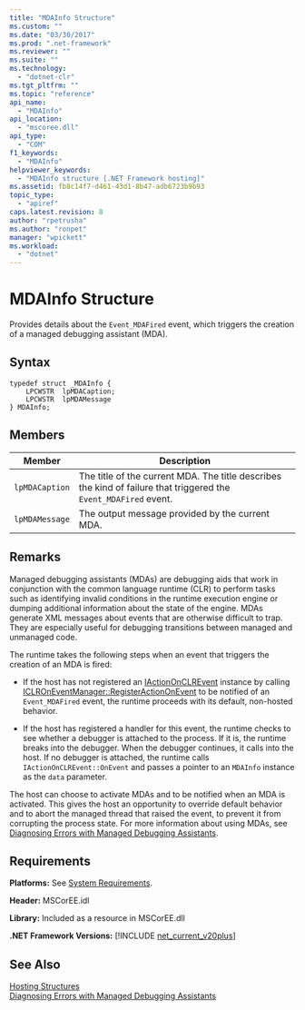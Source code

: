 ```yaml
---
title: "MDAInfo Structure"
ms.custom: ""
ms.date: "03/30/2017"
ms.prod: ".net-framework"
ms.reviewer: ""
ms.suite: ""
ms.technology: 
  - "dotnet-clr"
ms.tgt_pltfrm: ""
ms.topic: "reference"
api_name: 
  - "MDAInfo"
api_location: 
  - "mscoree.dll"
api_type: 
  - "COM"
f1_keywords: 
  - "MDAInfo"
helpviewer_keywords: 
  - "MDAInfo structure [.NET Framework hosting]"
ms.assetid: fb8c14f7-d461-43d1-8b47-adb6723b9b93
topic_type: 
  - "apiref"
caps.latest.revision: 8
author: "rpetrusha"
ms.author: "ronpet"
manager: "wpickett"
ms.workload: 
  - "dotnet"
---
```

# MDAInfo Structure
Provides details about the `Event_MDAFired` event, which triggers the creation of a managed debugging assistant (MDA).  
  
## Syntax  
  
```  
typedef struct _MDAInfo {  
    LPCWSTR  lpMDACaption;  
    LPCWSTR  lpMDAMessage  
} MDAInfo;  
```  
  
## Members  
  
|Member|Description|  
|------------|-----------------|  
|`lpMDACaption`|The title of the current MDA. The title describes the kind of failure that triggered the `Event_MDAFired` event.|  
|`lpMDAMessage`|The output message provided by the current MDA.|  
  
## Remarks  
 Managed debugging assistants (MDAs) are debugging aids that work in conjunction with the common language runtime (CLR) to perform tasks such as identifying invalid conditions in the runtime execution engine or dumping additional information about the state of the engine. MDAs generate XML messages about events that are otherwise difficult to trap. They are especially useful for debugging transitions between managed and unmanaged code.  
  
 The runtime takes the following steps when an event that triggers the creation of an MDA is fired:  
  
-   If the host has not registered an [IActionOnCLREvent](../../../../docs/framework/unmanaged-api/hosting/iactiononclrevent-interface.md) instance by calling [ICLROnEventManager::RegisterActionOnEvent](../../../../docs/framework/unmanaged-api/hosting/iclroneventmanager-registeractiononevent-method.md) to be notified of an `Event_MDAFired` event, the runtime proceeds with its default, non-hosted behavior.  
  
-   If the host has registered a handler for this event, the runtime checks to see whether a debugger is attached to the process. If it is, the runtime breaks into the debugger. When the debugger continues, it calls into the host. If no debugger is attached, the runtime calls `IActionOnCLREvent::OnEvent` and passes a pointer to an `MDAInfo` instance as the `data` parameter.  
  
 The host can choose to activate MDAs and to be notified when an MDA is activated. This gives the host an opportunity to override default behavior and to abort the managed thread that raised the event, to prevent it from corrupting the process state. For more information about using MDAs, see [Diagnosing Errors with Managed Debugging Assistants](../../../../docs/framework/debug-trace-profile/diagnosing-errors-with-managed-debugging-assistants.md).  
  
## Requirements  
 **Platforms:** See [System Requirements](../../../../docs/framework/get-started/system-requirements.md).  
  
 **Header:** MSCorEE.idl  
  
 **Library:** Included as a resource in MSCorEE.dll  
  
 **.NET Framework Versions:** [!INCLUDE [net_current_v20plus](../../../../includes/net-current-v20plus-md.md)]  
  
## See Also  
 [Hosting Structures](../../../../docs/framework/unmanaged-api/hosting/hosting-structures.md)  
 [Diagnosing Errors with Managed Debugging Assistants](../../../../docs/framework/debug-trace-profile/diagnosing-errors-with-managed-debugging-assistants.md)
